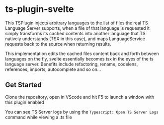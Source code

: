 # ts-plugin-svelte

This TSPlugin injects arbitrary languages to the list of files the real TS Language Server supports, when a file of that language is requested it simply transforms its cached contents into another language that TS natively understands (TSX in this case), and maps LanguageService requests back to the source when returning results.

This implementation edits the cached files content back and forth between languages on the fly, svelte essentially becomes tsx in the eyes of the ts language server. Benefits include refactoring, rename, codelens, references, imports, autocomplete and so on...

## Get Started

Clone the repository, open in VScode and hit F5 to launch a window with this plugin enabled

You can see TS Server logs by using the `Typescript: Open TS Server Logs` command while viewing a .ts file
